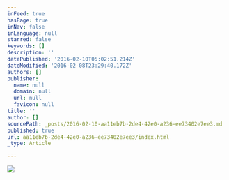 ```yaml
---
inFeed: true
hasPage: true
inNav: false
inLanguage: null
starred: false
keywords: []
description: ''
datePublished: '2016-02-10T05:02:51.214Z'
dateModified: '2016-02-08T23:29:40.172Z'
authors: []
publisher:
  name: null
  domain: null
  url: null
  favicon: null
title: ''
author: []
sourcePath: _posts/2016-02-10-aa11eb7b-2de4-42e0-a236-ee73402e7ee3.md
published: true
url: aa11eb7b-2de4-42e0-a236-ee73402e7ee3/index.html
_type: Article

---
```

![](https://the-grid-user-content.s3-us-west-2.amazonaws.com/ae5ffcce-63ca-4813-8b93-8cf81e9ffee9.JPG)